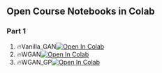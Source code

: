 ## Open Course Notebooks in Colab

### Part 1
1. 🔥Vanilla_GAN[![Open In Colab](https://colab.research.google.com/assets/colab-badge.svg)](https://colab.research.google.com/github/TA-aiacademy/course_3.0/blob/v2-5_gan/08_v2-5_GAN/Part1/01_Vanilla_GAN.ipynb)
2. 🔥WGAN[![Open In Colab](https://colab.research.google.com/assets/colab-badge.svg)](https://colab.research.google.com/github/TA-aiacademy/course_3.0/blob/v2-5_gan/08_v2-5_GAN/Part1/02_WGAN.ipynb)
3. 🔥WGAN_GP[![Open In Colab](https://colab.research.google.com/assets/colab-badge.svg)](https://colab.research.google.com/github/TA-aiacademy/course_3.0/blob/v2-5_gan/08_v2-5_GAN/Part1/03_WGAN_GP.ipynb)
